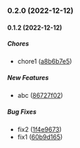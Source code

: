 ### 0.2.0 (2022-12-12)

#### 0.1.2 (2022-12-12)

##### Chores

*  chore1 ([a8b6b7e5](https://github.com/Cadienvan/npm-package-ts-scaffolding/commit/a8b6b7e5745811bb9432dcfc03bf710aff362d11))

##### New Features

*  abc ([86727f02](https://github.com/Cadienvan/npm-package-ts-scaffolding/commit/86727f025edcd46f5898890b86d72638cd1f80d0))

##### Bug Fixes

*  fix2 ([1f4e9673](https://github.com/Cadienvan/npm-package-ts-scaffolding/commit/1f4e9673c2d774782001bf65a0f420d8e023ecb5))
*  fix1 ([60b9d165](https://github.com/Cadienvan/npm-package-ts-scaffolding/commit/60b9d165d33321fed13503866433d38a5a497634))

